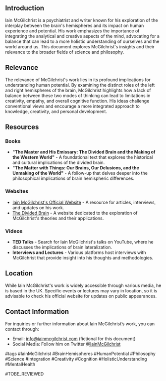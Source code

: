 
## Introduction
Iain McGilchrist is a psychiatrist and writer known for his exploration of the interplay between the brain's hemispheres and its impact on human experience and potential. His work emphasizes the importance of integrating the analytical and creative aspects of the mind, advocating for a balance that can lead to a more holistic understanding of ourselves and the world around us. This document explores McGilchrist's insights and their relevance to the broader fields of science and philosophy.

## Relevance
The relevance of McGilchrist's work lies in its profound implications for understanding human potential. By examining the distinct roles of the left and right hemispheres of the brain, McGilchrist highlights how a lack of balance between these two modes of thinking can lead to limitations in creativity, empathy, and overall cognitive function. His ideas challenge conventional views and encourage a more integrated approach to knowledge, creativity, and personal development.

## Resources

### Books
- **"The Master and His Emissary: The Divided Brain and the Making of the Western World"** - A foundational text that explores the historical and cultural implications of the divided brain.
- **"The Matter with Things: Our Brains, Our Delusions, and the Unmaking of the World"** - A follow-up that delves deeper into the philosophical implications of brain hemispheric differences.

### Websites
- [Iain McGilchrist's Official Website](https://www.iainmcgilchrist.com) - A resource for articles, interviews, and updates on his work.
- [The Divided Brain](https://www.dividedbrain.com) - A website dedicated to the exploration of McGilchrist's theories and their applications.

### Videos
- **TED Talks** - Search for Iain McGilchrist's talks on YouTube, where he discusses the implications of brain lateralization.
- **Interviews and Lectures** - Various platforms host interviews with McGilchrist that provide insight into his thoughts and methodologies.

## Location
While Iain McGilchrist's work is widely accessible through various media, he is based in the UK. Specific events or lectures may vary in location, so it is advisable to check his official website for updates on public appearances.

## Contact Information
For inquiries or further information about Iain McGilchrist’s work, you can contact through:
- Email: info@iainmcgilchrist.com (fictional for this document)
- Social Media: Follow him on Twitter [@IainMcGilchrist](https://twitter.com/IainMcGilchrist)

#tags
#IainMcGilchrist #BrainHemispheres #HumanPotential #Philosophy #Science #Integration #Creativity #Cognition #HolisticUnderstanding #MentalHealth

#TOBE_REVIEWED

